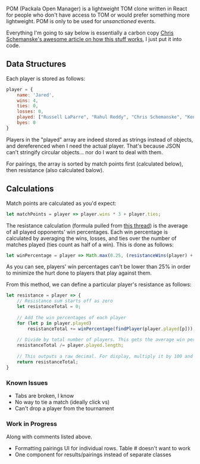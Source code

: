 POM (Packala Open Manager) is a lightweight TOM clone written in React for people who don't have access to TOM or would prefer something more lightweight. POM is only to be used for *unsanctioned* events.

Everything I'm going to say below is essentially a carbon copy [Chris Schemanske's awesome article on how this stuff works](https://sixprizes.com/tiebreakers/), I just put it into code.

## Data Structures

Each player is stored as follows:

```javascript
player = {
    name: 'Jared',
    wins: 4,
    ties: 0,
    losses: 0,
    played: ["Russell LaParre", "Rahul Reddy", "Chris Schemanske", "Kenward"],
    byes: 0
}
```

Players in the "played" array are indeed stored as strings instead of objects, and dereferenced when I need the actual player. That's because JSON can't stringify circular objects... nor do I want to deal with them.

For pairings, the array is sorted by match points first (calculated below), then resistance (also calculated balow).

## Calculations

Match points are calculated as you'd expect:

```javascript
let matchPoints = player => player.wins * 3 + player.ties;
```

The resistance calculation (formula pulled from [this thread](http://pokegym.net/community/index.php?threads/tournament-resistance-calculation.29506/)) is the average of all played opponents' win percentages. Each win percentage is calculated by averaging the wins, losses, and ties over the number of matches played (ties count as half of a win). This is done as follows:

```javascript
let winPercentage = player => Math.max(0.25, (resistanceWins(player) + player.ties / 2) / (resistanceWins(player) + player.ties + player.losses));
```

As you can see, players' win percentages can't be lower than 25% in order to minimize the hurt done to players that play against them.

From this method, we can define a particular player's resistance as follows:

```javascript
let resistance = player => {
    // Resistance sum starts off as zero
    let resistanceTotal = 0;
                              
    // Add the win percentages of each player
    for (let p in player.played)
        resistanceTotal += winPercentage(findPlayer(player.played[p]));
    
    // Divide by total number of players. This gets the average win percentage
    resistanceTotal /= player.played.length;
                            
    // This outputs a raw decimal. For display, multiply it by 100 and fix it at 2 decimal places.
    return resistanceTotal;
}
```

### Known Issues

* Tabs are broken, I know
* No way to tie a match (ideally click vs)
* Can't drop a player from the tournament

### Work in Progress

Along with comments listed above.

* Formatting pairings UI for individual rows. Table # doesn't want to work
* One component for results/pairings instead of separate classes